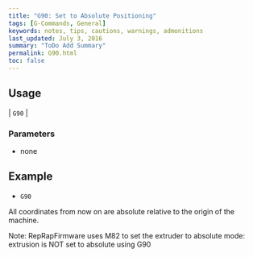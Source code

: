 ```yaml
---
title: "G90: Set to Absolute Positioning" 
tags: [G-Commands, General]
keywords: notes, tips, cautions, warnings, admonitions
last_updated: July 3, 2016
summary: "ToDo Add Summary"
permalink: G90.html
toc: false
---
```



## Usage ##

| `G90` | 

### Parameters ###
+ none

## Example ##
+ `G90`

All coordinates from now on are absolute relative to the origin of the machine.

Note: RepRapFirmware uses M82 to set the extruder to absolute mode: extrusion is NOT set to absolute using G90
